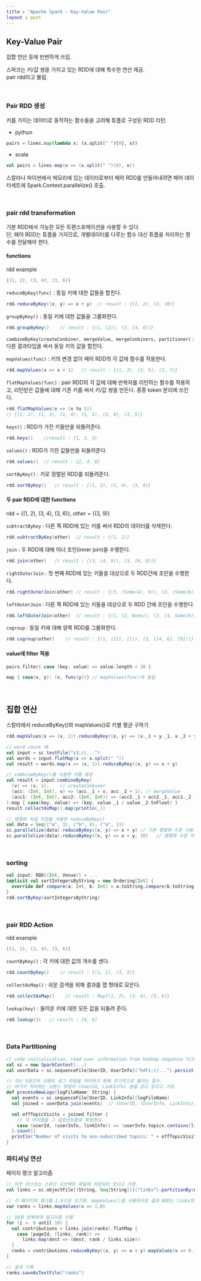 ```yaml
---
title : "Apache Spark - Key-Value Pair"
layout : post
---
```


## Key-Value Pair

집합 연산 등에 빈번하게 쓰임.  

스파크는 키/값 쌍을 가지고 있는 RDD에 대해 특수한 연산 제공.  
pair rdd라고 불림.  


<br/>

### Pair RDD 생성

키를 가지는 데이터로 동작하는 함수들을 고려해 튜플로 구성된 RDD 리턴.  

- python

```py
pairs = lines.map(lambda x: (x.split(" ")[0], x))
```

- scala

```scala
val pairs = lines.map(x => (x.split(" ")(0), x))
```

스칼라나 파이썬에서 메모리에 있는 데이터로부터 페어 RDD를 만들어내려면 페어 데이터세트에 Spark.Context.parallelize() 호출.  


<br/>

### pair rdd transformation

기본 RDD에서 가능한 모든 트랜스포메이션을 사용할 수 있다.  
단, 페어 RDD는 튜플을 가지므로, 개별데이터를 다루는 함수 대신 튜플을 처리하는 함수를 전달해야 한다.  


#### functions

rdd example

```scala
{(1, 2), (3, 4), (3, 6)}
```


`reduceByKey(func)` : 동일 키에 대한 값들을 합친다.  

```scala
rdd.reduceByKey((x, y) => x + y)  // result : {(1, 2), (3, 10)}
```


`groupByKey()` : 동일 키에 대한 값들을 그룹화한다.  

```scala
rdd.groupByKey()    // result : {(1, [2]), (3, [4, 6])}
```


`combineByKey(createConbiner, mergeValue, mergeConbiners, partitioner)` :
다른 결과타입을 써서 동일 키의 값을 합친다.


`mapValues(func)` : 키의 변경 없이 페어 RDD의 각 값에 함수를 적용한다.  

```scala
rdd.mapValues(x => x + 1)   // result : {(1, 3), (3, 5), (3, 7)}
```


`flatMapValues(func)` : pair RDD의 각 값에 대해 반복자를 리턴하는 함수를 적용하고, 리턴받은 값들에 대해 기존 키를 써서 키/값 쌍을 만든다. 종종 token 분리에 쓰인다.  

```scala
rdd.flatMapValues(x => (x to 5))
// {(1, 2), (1, 3), (1, 4), (1, 5), (3, 4), (3, 5)}
```


`keys()` : RDD가 가진 키들만을 되돌려준다.  

```scala
rdd.keys()    //result : {1, 3, 3}
```


`values()` : RDD가 가진 값들만을 되돌려준다.  

```scala
rdd.values()  // result : {2, 4, 6}
```


`sortByKey()` : 키로 정렬된 RDD를 되돌려준다.  

```scala
rdd.sortByKey()   // result : {(1, 2), (3, 4), (3, 6)}
```


#### 두 pair RDD에 대한 functions

rdd = {(1, 2), (3, 4), (3, 6)}, other = {(3, 9)}


`subtractByKey` : 다른 쪽 RDD에 있는 키를 써서 RDD의 데이터를 삭제한다.  

```scala
rdd.subtractByKey(other)  // result : {(1, 2)}
```


`join` : 두 RDD에 대해 이너 조인(inner join)을 수행한다.  

```scala
rdd.join(other)   // result : {(3, (4, 9)), (3, (6, 9))}
```


`rightOuterJoin` : 첫 번째 RDD에 있는 키들을 대상으로 두 RDD간에 조인을 수행한다.  

```scala
rdd.rightOuterJoin(other) // result : {(3, (Some(4), 9)), (3, (Some(6), 9))}
```


`leftOuterJoin` : 다른 쪽 RDD에 있는 키들을 대상으로 두 RDD 간에 조인을 수행한다.  

```scala
rdd.leftOuterJoin(other)  // result : {(1, (2, None)), (3, (4, Some(9))), (3, (6, Some(9)))}
```


`cogroup` : 동일 키에 대해 양쪽 RDD를 그룹화한다.  

```scala
rdd.cogroup(other)    // result : {(1, ([2], [])), (3, ([4, 6], [9]))}
```


#### value에 filter 적용

```scala
pairs.filter{ case (key, value) => value.length < 20 }
```

```scala
map { case(x, y): (x, func(y))} // mapValues(func)와 동일
```


<br/>

## 집합 연산

스칼라에서 reduceByKey()와 mapValues()로 키별 평균 구하기  

```scala
rdd.mapValues(x => (x, 1)).reduceByKey((x, y) => (x._1 + y._1, x._2 + y._2))
```

```scala
// word count 예
val input = sc.textFile("s3://...")
val words = input.flatMap(x => x.split(" "))
val result = words.map(x => (x, 1)).reduceByKey((x, y) => x + y)
```

```scala
// combineByKey()를 사용한 키별 평균
val result = input.combineByKey(
  (v) => (v, 1),    // createConbiner
  (acc: (Int, Int), v) => (acc._1 + v, acc._2 + 1), // mergeValue
  (acc1: (Int, Int), acc2: (Int, Int)) => (acc1._1 + acc2._1, acc1._2 + acc2._2)  // mergeConbiners
).map { case(key, value) => (key, value._1 / value._2.toFloat) }
result.collectAsMap().map(println(_))
```

```scala
// 병렬화 직접 지정을 사용한 reduceByKey()
val data = Seq(("a", 3), ("b", 4), ("a", 1))
sc.parallelize(data).reduceByKey((x, y) => x + y) // 기본 병렬화 수준 사용.
sc.parallelize(data).reduceByKey((x, y) => x + y, 10)   // 병렬화 수준 지정.
```


<br/>

### sorting

```scala
val input: RDD[(Int, Venue)] = ...
implicit val sortIntegersByString = new Ordering[Int] {
  override def compare(a: Int, b: Int) = a.toString.compare(b.toString)
}
rdd.sortByKey(sortIntegersByString)
```


<br/>

### pair RDD Action

rdd example

```scala
{(1, 2), (3, 4), (3, 6)}
```

`countByKey()` : 각 키에 대한 값의 개수를 센다.  

```scala
rdd.countByKey()    // result : {(1, 1), (3, 2)}
```


`collectAsMap()` : 쉬운 검색을 위해 결과를 맵 형태로 모은다.  

```scala
rdd.collectAsMap()    // result : Map{(1, 2), (3, 4), (3, 6)}
```


`lookup(key)` : 들어온 키에 대한 모든 값을 되돌려 준다.  

```scala
rdd.lookup(3)   // result : [4, 6]
```


<br/>

### Data Partitioning

```scala
// code initialization, read user information from hadoop sequence file
val sc = new SparkContext(...)
val userData = sc.sequenceFile[UserID, UserInfo]("hdfs://...").persist()

// 지난 5분간의 이벤트 로그 파일을 처리하기 위해 주기적으로 불리는 함수.
// 여기서 처리하는 시퀀스 파일이 (UserId, LinkInfo) 쌍을 갖고 있다고 가정.
def processNewLogs(logFileName: String) {
  val events = sc.sequenceFile[UserID, LinkInfo](logFileName)
  val joined = userData.join(events)  // (UserID, (UserInfo, LinkInfo))를 페어로 가지는 RDD

  val offTopicVisits = joined.filter {
    // 각 아이템을 그 컴포넌트들로 확장한다.
    case (userId, (userInfo, linkInfo)) => !userInfo.topics.contains(linkInfo.topic)
  }.count()
  println("Number of visits to non-subscribed topics: " + offTopicVisits)
}
```


### 파티셔닝 연산

페이지 랭크 알고리즘  

```scala
// 이웃 리스트는 스파크 오브젝트 파일에 저장되어 있다고 가정.
val links = sc.objectFile[(String, Seq[String])]("links").partitionBy(new HashPartitioner(100)).persist()

// 각 페이지의 랭크를 1.0으로 초기화. mapValues()를 사용하므로 결과 RDD는 links와 동일한 파티셔너를 가진다.
var ranks = links.mapValues(v => 1.0)

// 10회 반복하여 알고리즘 수행
for (i <- 0 until 10) {
  val contributions = links.join(ranks).flatMap {
    case (pageId, (links, rank)) =>
      links.map(dest => (dest, rank / links.size))
  }
  ranks = contributions.reduceByKey((x, y) => x + y).mapValues(v => 0.15 + 0.85 * v)
}

// 결과 기록
ranks.saveAsTextFile("ranks")
```
